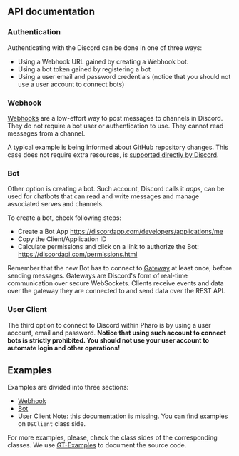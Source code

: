 ## API documentation

### Authentication

Authenticating with the Discord can be done in one of three ways:

- Using a Webhook URL gained by creating a Webhook bot.
- Using a bot token gained by registering a bot
- Using a user email and password credentials (notice that you should
not use a user account to connect bots)

### Webhook

[Webhooks](https://discordapp.com/developers/docs/resources/webhook#webhook-resource)
are a low-effort way to post messages to channels in Discord. They do
not require a bot user or authentication to use. They cannot read
messages from a channel.

A typical example is being informed about GitHub repository
changes. This case does not require extra resources, is [supported
directly by Discord](https://gist.github.com/jagrosh/5b1761213e33fc5b54ec7f6379034a22).

### Bot

Other option is creating a bot. Such account, Discord calls it *apps*,
can be used for chatbots that can read and write messages and manage
associated serves and channels.

To create a bot, check following steps:
- Create a Bot App https://discordapp.com/developers/applications/me
- Copy the Client/Application ID
- Calculate permissions and click on a link to authorize the Bot: https://discordapi.com/permissions.html

Remember that the new Bot has to connect to
[Gateway](https://discordapp.com/developers/docs/topics/gateway) at
least once, before sending messages. Gateways are Discord's form of
real-time communication over secure WebSockets. Clients receive
events and data over the gateway they are connected to and send data
over the REST API.

### User Client

The third option to connect to Discord within Pharo is by using a user
account, email and password. **Notice that using such account to connect
bots is strictly prohibited. You should not use your user account to
automate login and other operations!**

## Examples

Examples are divided into three sections:

- [Webhook](Webhook.md)
- [Bot](Bot.md)
- User Client Note: this documentation is missing. You can find examples on `DSClient` class side.

For more examples, please, check the class sides of the corresponding classes. We use [GT-Examples](https://github.com/feenkcom/gtoolkit-examples) to document the source code.
